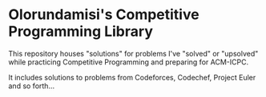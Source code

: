 # Olorundamisi's Competitive Programming Library
This repository houses "solutions" for problems I've "solved" or "upsolved" while practicing Competitive Programming and preparing for ACM-ICPC.

It includes solutions to problems from Codeforces, Codechef, Project Euler and so forth...
